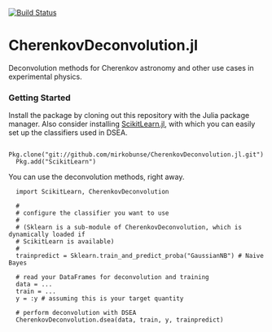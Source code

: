 [![Build Status](https://travis-ci.org/mirkobunse/CherenkovDeconvolution.jl.svg?branch=master)](https://travis-ci.org/mirkobunse/CherenkovDeconvolution.jl)

# CherenkovDeconvolution.jl

Deconvolution methods for Cherenkov astronomy and other use cases in experimental physics.


### Getting Started

Install the package by cloning out this repository with the Julia package manager.
Also consider installing
[ScikitLearn.jl](http://scikitlearnjl.readthedocs.io/en/latest/quickstart/),
with which you can easily set up the classifiers used in DSEA.

      Pkg.clone("git://github.com/mirkobunse/CherenkovDeconvolution.jl.git")
      Pkg.add("ScikitLearn")

You can use the deconvolution methods, right away.

      import ScikitLearn, CherenkovDeconvolution
      
      # 
      # configure the classifier you want to use
      # 
      # (Sklearn is a sub-module of CherenkovDeconvolution, which is dynamically loaded if
      # ScikitLearn is available)
      # 
      trainpredict = Sklearn.train_and_predict_proba("GaussianNB") # Naive Bayes
      
      # read your DataFrames for deconvolution and training
      data = ...
      train = ...
      y = :y # assuming this is your target quantity
      
      # perform deconvolution with DSEA
      CherenkovDeconvolution.dsea(data, train, y, trainpredict)

